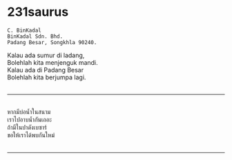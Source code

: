 # 231saurus

```
C. BinKadal
BinKadal Sdn. Bhd.
Padang Besar, Songkhla 90240.
```

Kalau ada sumur di ladang,<br>
Bolehlah kita menjenguk mandi.<br>
Kalau ada di Padang Besar<br>
Bolehlah kita berjumpa lagi.<br>
<br><hr><br>
หากมีบ่อน้ำในสนาม<br>
เราไปอาบน้ำกันเถอะ<br>
ถ้ามีในปาดังเบซาร์<br>
ขอให้เราได้พบกันใหม่<br>
<br><hr><br>
